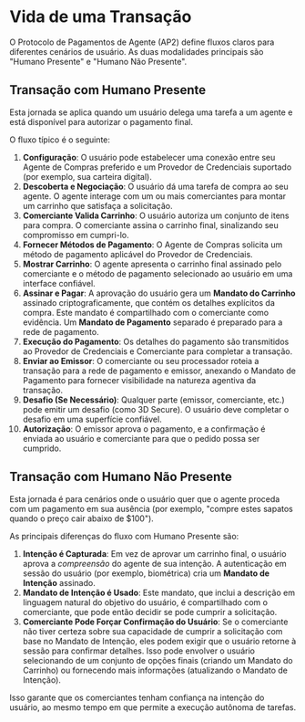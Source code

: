 # Vida de uma Transação

O Protocolo de Pagamentos de Agente (AP2) define fluxos claros para diferentes cenários de usuário. As duas modalidades principais são "Humano Presente" e "Humano Não Presente".

## Transação com Humano Presente

Esta jornada se aplica quando um usuário delega uma tarefa a um agente e está disponível para autorizar o pagamento final.

O fluxo típico é o seguinte:

1. **Configuração**: O usuário pode estabelecer uma conexão entre seu Agente de Compras preferido e um Provedor de Credenciais suportado (por exemplo, sua carteira digital).
2. **Descoberta e Negociação**: O usuário dá uma tarefa de compra ao seu agente. O agente interage com um ou mais comerciantes para montar um carrinho que satisfaça a solicitação.
3. **Comerciante Valida Carrinho**: O usuário autoriza um conjunto de itens para compra. O comerciante assina o carrinho final, sinalizando seu compromisso em cumpri-lo.
4. **Fornecer Métodos de Pagamento**: O Agente de Compras solicita um método de pagamento aplicável do Provedor de Credenciais.
5. **Mostrar Carrinho**: O agente apresenta o carrinho final assinado pelo comerciante e o método de pagamento selecionado ao usuário em uma interface confiável.
6. **Assinar e Pagar**: A aprovação do usuário gera um **Mandato do Carrinho** assinado criptograficamente, que contém os detalhes explícitos da compra. Este mandato é compartilhado com o comerciante como evidência. Um **Mandato de Pagamento** separado é preparado para a rede de pagamento.
7. **Execução do Pagamento**: Os detalhes do pagamento são transmitidos ao Provedor de Credenciais e Comerciante para completar a transação.
8. **Enviar ao Emissor**: O comerciante ou seu processador roteia a transação para a rede de pagamento e emissor, anexando o Mandato de Pagamento para fornecer visibilidade na natureza agentiva da transação.
9. **Desafio (Se Necessário)**: Qualquer parte (emissor, comerciante, etc.) pode emitir um desafio (como 3D Secure). O usuário deve completar o desafio em uma superfície confiável.
10. **Autorização**: O emissor aprova o pagamento, e a confirmação é enviada ao usuário e comerciante para que o pedido possa ser cumprido.

## Transação com Humano Não Presente

Esta jornada é para cenários onde o usuário quer que o agente proceda com um pagamento em sua ausência (por exemplo, "compre estes sapatos quando o preço cair abaixo de $100").

As principais diferenças do fluxo com Humano Presente são:

1. **Intenção é Capturada**: Em vez de aprovar um carrinho final, o usuário aprova a _compreensão_ do agente de sua intenção. A autenticação em sessão do usuário (por exemplo, biométrica) cria um **Mandato de Intenção** assinado.
2. **Mandato de Intenção é Usado**: Este mandato, que inclui a descrição em linguagem natural do objetivo do usuário, é compartilhado com o comerciante, que pode então decidir se pode cumprir a solicitação.
3. **Comerciante Pode Forçar Confirmação do Usuário**: Se o comerciante não tiver certeza sobre sua capacidade de cumprir a solicitação com base no Mandato de Intenção, eles podem exigir que o usuário retorne à sessão para confirmar detalhes. Isso pode envolver o usuário selecionando de um conjunto de opções finais (criando um Mandato do Carrinho) ou fornecendo mais informações (atualizando o Mandato de Intenção).

Isso garante que os comerciantes tenham confiança na intenção do usuário, ao mesmo tempo em que permite a execução autônoma de tarefas.
